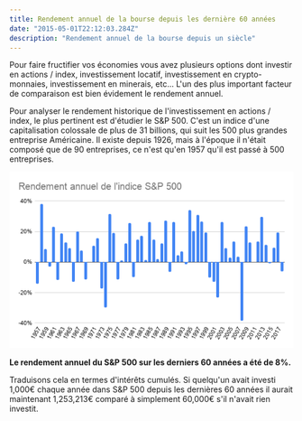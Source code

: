 ```yaml
---
title: Rendement annuel de la bourse depuis les dernière 60 années
date: "2015-05-01T22:12:03.284Z"
description: "Rendement annuel de la bourse depuis un siècle"
---
```


Pour faire fructifier vos économies vous avez plusieurs options dont investir en actions / index, investissement locatif, investissement en crypto-monnaies, investissement en minerais, etc... L'un des plus important facteur de comparaison est bien évidement le rendement annuel.

Pour analyser le rendement historique de l'investissement en actions / index, le plus pertinent est d'étudier le S&P 500.
C'est un indice d'une capitalisation colossale de plus de 31 billions, qui suit les 500 plus grandes entreprise Américaine. Il existe depuis 1926, mais à l'époque il n'était composé que de 90 entreprises, ce n'est qu'en 1957 qu'il est passé à 500 entreprises.

![Rendement historique de l'indice S&P 500](./rendement_historique_SP_500.png)

**Le rendement annuel du S&P 500 sur les derniers 60 années a été de 8%.**

Traduisons cela en termes d'intérêts cumulés. Si quelqu'un avait investi 1,000€ chaque année dans S&P 500 depuis les dernières 60 années il aurait maintenant 1,253,213€ comparé à simplement 60,000€ s'il n'avait rien investit.


